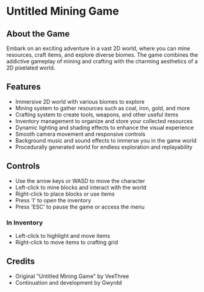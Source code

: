 # Untitled Mining Game

## About the Game

Embark on an exciting adventure in a vast 2D world, where you can mine resources, craft items, and explore diverse biomes. The game combines the addictive gameplay of mining and crafting with the charming aesthetics of a 2D pixelated world.

## Features

- Immersive 2D world with various biomes to explore
- Mining system to gather resources such as coal, iron, gold, and more
- Crafting system to create tools, weapons, and other useful items
- Inventory management to organize and store your collected resources
- Dynamic lighting and shading effects to enhance the visual experience
- Smooth camera movement and responsive controls
- Background music and sound effects to immerse you in the game world
- Procedurally generated world for endless exploration and replayability

## Controls

- Use the arrow keys or WASD to move the character
- Left-click to mine blocks and interact with the world
- Right-click to place blocks or use items
- Press 'I' to open the inventory
- Press 'ESC' to pause the game or access the menu

### In Inventory
- Left-click to highlight and move items
- Right-click to move items to crafting grid

## Credits

- Original "Untitled Mining Game" by VeeThree
- Continuation and development by Gwyrdd 
